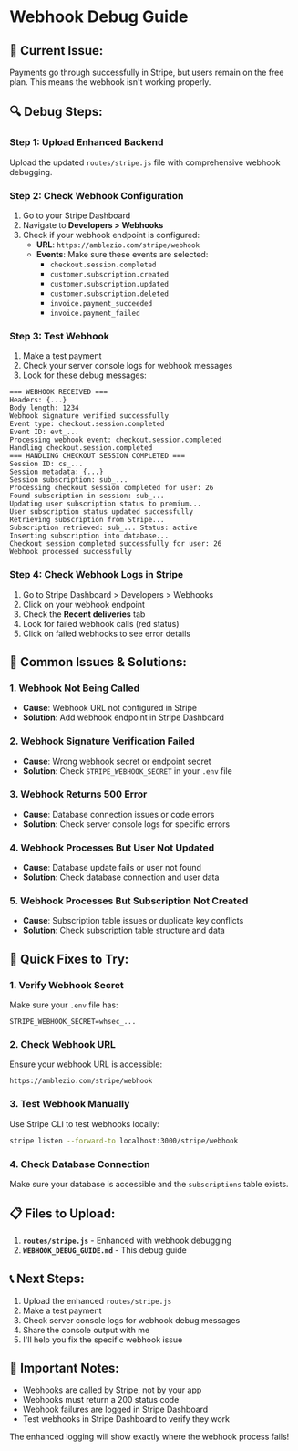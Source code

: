 # Webhook Debug Guide

## 🚨 **Current Issue:**
Payments go through successfully in Stripe, but users remain on the free plan. This means the webhook isn't working properly.

## 🔍 **Debug Steps:**

### **Step 1: Upload Enhanced Backend**
Upload the updated `routes/stripe.js` file with comprehensive webhook debugging.

### **Step 2: Check Webhook Configuration**
1. Go to your Stripe Dashboard
2. Navigate to **Developers > Webhooks**
3. Check if your webhook endpoint is configured:
   - **URL**: `https://amblezio.com/stripe/webhook`
   - **Events**: Make sure these events are selected:
     - `checkout.session.completed`
     - `customer.subscription.created`
     - `customer.subscription.updated`
     - `customer.subscription.deleted`
     - `invoice.payment_succeeded`
     - `invoice.payment_failed`

### **Step 3: Test Webhook**
1. Make a test payment
2. Check your server console logs for webhook messages
3. Look for these debug messages:

```
=== WEBHOOK RECEIVED ===
Headers: {...}
Body length: 1234
Webhook signature verified successfully
Event type: checkout.session.completed
Event ID: evt_...
Processing webhook event: checkout.session.completed
Handling checkout.session.completed
=== HANDLING CHECKOUT SESSION COMPLETED ===
Session ID: cs_...
Session metadata: {...}
Session subscription: sub_...
Processing checkout session completed for user: 26
Found subscription in session: sub_...
Updating user subscription status to premium...
User subscription status updated successfully
Retrieving subscription from Stripe...
Subscription retrieved: sub_... Status: active
Inserting subscription into database...
Checkout session completed successfully for user: 26
Webhook processed successfully
```

### **Step 4: Check Webhook Logs in Stripe**
1. Go to Stripe Dashboard > Developers > Webhooks
2. Click on your webhook endpoint
3. Check the **Recent deliveries** tab
4. Look for failed webhook calls (red status)
5. Click on failed webhooks to see error details

## 🎯 **Common Issues & Solutions:**

### **1. Webhook Not Being Called**
- **Cause**: Webhook URL not configured in Stripe
- **Solution**: Add webhook endpoint in Stripe Dashboard

### **2. Webhook Signature Verification Failed**
- **Cause**: Wrong webhook secret or endpoint secret
- **Solution**: Check `STRIPE_WEBHOOK_SECRET` in your `.env` file

### **3. Webhook Returns 500 Error**
- **Cause**: Database connection issues or code errors
- **Solution**: Check server console logs for specific errors

### **4. Webhook Processes But User Not Updated**
- **Cause**: Database update fails or user not found
- **Solution**: Check database connection and user data

### **5. Webhook Processes But Subscription Not Created**
- **Cause**: Subscription table issues or duplicate key conflicts
- **Solution**: Check subscription table structure and data

## 🔧 **Quick Fixes to Try:**

### **1. Verify Webhook Secret**
Make sure your `.env` file has:
```
STRIPE_WEBHOOK_SECRET=whsec_...
```

### **2. Check Webhook URL**
Ensure your webhook URL is accessible:
```
https://amblezio.com/stripe/webhook
```

### **3. Test Webhook Manually**
Use Stripe CLI to test webhooks locally:
```bash
stripe listen --forward-to localhost:3000/stripe/webhook
```

### **4. Check Database Connection**
Make sure your database is accessible and the `subscriptions` table exists.

## 📋 **Files to Upload:**

1. **`routes/stripe.js`** - Enhanced with webhook debugging
2. **`WEBHOOK_DEBUG_GUIDE.md`** - This debug guide

## 📞 **Next Steps:**

1. Upload the enhanced `routes/stripe.js`
2. Make a test payment
3. Check server console logs for webhook debug messages
4. Share the console output with me
5. I'll help you fix the specific webhook issue

## 🚨 **Important Notes:**

- Webhooks are called by Stripe, not by your app
- Webhooks must return a 200 status code
- Webhook failures are logged in Stripe Dashboard
- Test webhooks in Stripe Dashboard to verify they work

The enhanced logging will show exactly where the webhook process fails!
